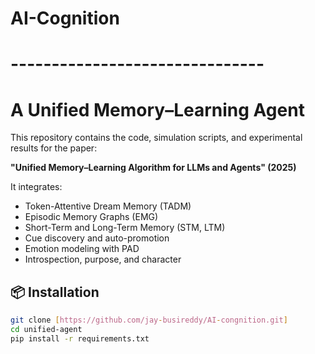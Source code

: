 #          AI-Cognition
# -------------------------------
# A Unified Memory–Learning Agent

This repository contains the code, simulation scripts, and experimental results
for the paper:

**"Unified Memory–Learning Algorithm for LLMs and Agents" (2025)**

It integrates:
- Token-Attentive Dream Memory (TADM)
- Episodic Memory Graphs (EMG)
- Short-Term and Long-Term Memory (STM, LTM)
- Cue discovery and auto-promotion
- Emotion modeling with PAD
- Introspection, purpose, and character

## 📦 Installation
```bash
git clone [https://github.com/jay-busireddy/AI-congnition.git]
cd unified-agent
pip install -r requirements.txt
